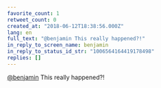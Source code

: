 ```yaml
---
favorite_count: 1
retweet_count: 0
created_at: "2018-06-12T18:38:56.000Z"
lang: en
full_text: "@benjamin This really happened?!"
in_reply_to_screen_name: benjamin
in_reply_to_status_id_str: "1006564164419178498"
replies: []
---
```


[@benjamin](https://twitter.com/benjamin) This really happened?!
